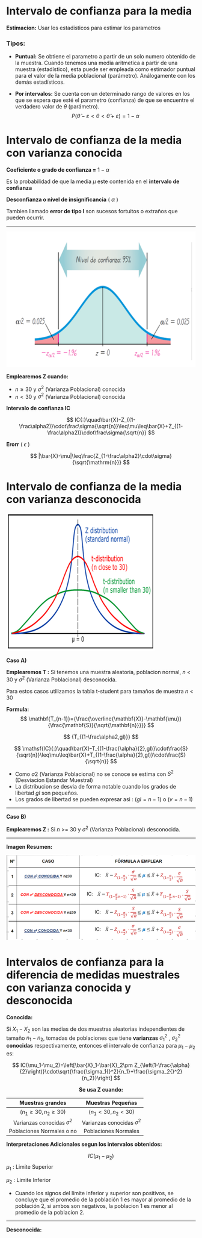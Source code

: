 # Intervalo de confianza para la media

**Estimacion:**
Usar los estadisticos para estimar los parametros
### Tipos:

* **Puntual:** Se obtiene el parametro a partir de un solo numero obtenido de la muestra.
Cuando tenemos una media aritmetica a partir de una muestra (estadístico), esta puede ser empleada como estimador puntual para el valor de la media poblacional (parámetro). Análogamente con los demás estadísticos.

* **Por intervalos:** Se cuenta con un determinado rango de valores en los que se espera que esté el parametro (confianza) de que se encuentre el verdadero valor de $\theta$ (parámetro).
$$
P(\widehat{\theta}-\varepsilon<{\theta}<\widehat{\theta}+\varepsilon)={1-\alpha}
$$

# Intervalo de confianza de la media con varianza conocida

**Coeficiente o grado de confianza =** $1-\alpha$ 

Es la probabilidad de que la media $\mu$ este contenida en el **intervalo de confianza**

**Desconfianza o nivel de insignificancia** ( $\alpha$ )

Tambien llamado **error de tipo I** son sucesos fortuitos o extraños que pueden ocurrir.

---
![Confianza](../Images/Confianza.png)

**Emplearemos Z cuando:**

* $n\geq30$ y $\sigma^2$ (Varianza Poblacional) conocida
* $n<30$ y $\sigma^2$ (Varianza Poblacional) conocida

**Intervalo de confianza IC**

$$
IC{:}\quad\bar{X}-Z_{(1-\frac\alpha2)}\cdot\frac\sigma{\sqrt{n}}\leq\mu\leq\bar{X}+Z_{(1-\frac\alpha2)}\cdot\frac\sigma{\sqrt{n}}
$$

**Erorr** ( $\epsilon$ )

$$
|\bar{X}-\mu|\leq\frac{Z_{1-\frac\alpha2}\cdot\sigma}{\sqrt{\mathrm{n}}}
$$

# Intervalo de confianza de la media con varianza desconocida

![GrapficoDistribucion](../Images/GraficoDistribucion.png)

**Caso A)**

**Emplearemos T :** Si tenemos una muestra aleatoria, poblacion normal, $n$ < 30 y $\sigma^2$ (Varianza Poblacional) desconocida. 

Para estos casos utilizamos la tabla t-student para tamaños de muestra $n$ < 30

**Formula:**
$$
\mathbf{T_{n-1}}={\frac{\overline{\mathbf{X}}-\mathbf{\mu}}{\frac{\mathbf{S}}{\sqrt{\mathbf{n}}}}}
$$

$$
{T_{(1-\frac\alpha2,gl)}}
$$

$$
\mathsf{IC}{:}\quad\bar{X}-T_{(1-\frac{\alpha}{2},gl)}\cdot\frac{S}{\sqrt{n}}\leq\mu\leq\bar{X}+T_{(1-\frac{\alpha}{2},gl)}\cdot\frac{S}{\sqrt{n}}
$$

* Como $\sigma2$ (Varianza Poblacional) no se conoce se estima con $S^2$ (Desviacion Estandar Muestral)
* La distribucion se desvia de forma notable cuando los grados de libertad $gl$ son pequeños.
* Los grados de libertad se pueden expresar asi : $(gl=n-1)$ o $(v=n -1)$
---
**Caso B)**

**Emplearemos Z :** Si $n$ >= 30 y $\sigma^2$ (Varianza Poblacional) desconocida.

---
**Imagen Resumen:**

![ResumenIntervaloConfianza](../Images/ResumenFormulasIntervalosDeConfianza.png)

# Intervalos de confianza para la diferencia de medidas muestrales con varianza conocida y desconocida

**Conocida:**

Si $X_1-X_2$ son las medias de dos muestras aleatorias independientes de tamaño $n_1-n_2$, tomadas de poblaciones que tiene **varianzas** $\sigma_1^2$ , $\sigma_2^2$ **conocidas** respectivamente, entonces el intervalo de confianza para $\mu_1 - \mu_2$ es:

$$
IC(\mu_1-\mu_2)=\left[\bar{X}_1-\bar{X}_2\pm Z_{\left(1-\frac{\alpha}{2}\right)}\cdot\sqrt{\frac{\sigma_1{}^2}{n_1}+\frac{\sigma_2{}^2}{n_2}}\right]
$$

<div align="center">

**Se usa Z cuando:**

| Muestras grandes | Muestras Pequeñas |
| :-: | :-: |
| ($n_1\geq 30, n_2\geq30$) | ($n_1<30,n_2<30$) |
| Varianzas conocidas $\sigma^2$ | Varianzas conocidas $\sigma^2$ | 
| Poblaciones Normales o no | Poblaciones Normales |

</div>

**Interpretaciones Adicionales segun los intervalos obtenidos:**

$$
IC(\mu_1-\mu_2)
$$
$\mu_1$ : Limite Superior

$\mu_2$ : Limite Inferior

* Cuando los signos del límite inferior y superior son positivos, se concluye que el promedio de la población 1 es mayor al promedio de la población 2, si ambos son negativos, la poblacion 1 es menor al promedio de la poblacion 2.

---
**Desconocida:**






